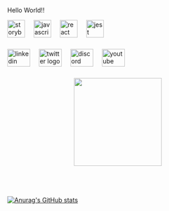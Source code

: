 <p align="left">Hello World!!</p>

<div align="left">
  <img src="https://upload.wikimedia.org/wikipedia/commons/0/05/Go_Logo_Blue.svg" height="40" alt="storybook logo"  />
  <img width="12" />
  <img src="https://cdn.iconscout.com/icon/free/png-512/free-flutter-logo-icon-download-in-svg-png-gif-file-formats--programming-language-coding-development-logos-icons-1720090.png?f=webp&w=256" height="40" alt="javascript logo"  />
  <img width="12" />
  <img src="https://bashlogo.com/img/logo/svg/full_colored_light.svg" height="40" alt="react logo"  />
  <img width="12" />
  <img src="https://img.icons8.com/?size=100&id=G0CnLqqcRBXl&format=png&color=FFFFFF" height="40" alt="jest logo"  />
  <img width="12" />
 
</div>

###

<div align="left">
  <img src="https://raw.githubusercontent.com/maurodesouza/profile-readme-generator/master/src/assets/icons/social/linkedin/default.svg" width="52" height="40" alt="linkedin logo"  />
   <img width="12" />
  <img src="https://raw.githubusercontent.com/maurodesouza/profile-readme-generator/master/src/assets/icons/social/twitter/default.svg" width="52" height="40" alt="twitter logo"  />
   <img width="12" />
  <img src="https://raw.githubusercontent.com/maurodesouza/profile-readme-generator/master/src/assets/icons/social/discord/default.svg" width="52" height="40" alt="discord logo"  />
   <img width="12" />
  <img src="https://raw.githubusercontent.com/maurodesouza/profile-readme-generator/master/src/assets/icons/social/youtube/default.svg" width="52" height="40" alt="youtube logo"  />
   <img width="12" />
</div>

###

<div align="center">
  <img height="200" src="https://media.tenor.com/EDa-2dguBeEAAAAi/one-piece-zoro.gif"  />
</div>

###

<div align="center">
  <img height="0" src=""  />
</div>

###

<div align="center">
  <img height="0" src=""  />
</div>

###

[![Anurag's GitHub stats](https://github-readme-stats.vercel.app/api?username=iru-Y&show_icons=true&theme=radical)](https://github.com/iru-Y/github-readme-stats)
